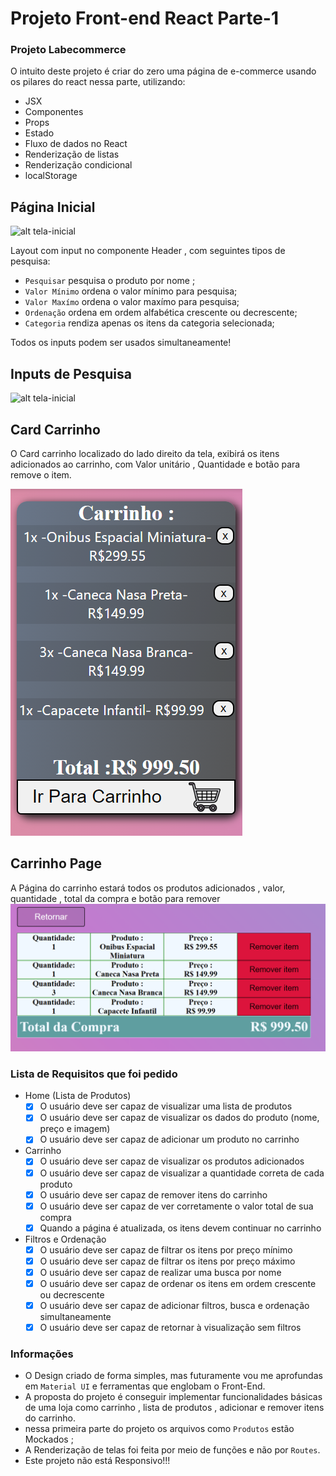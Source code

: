 # Projeto Front-end React  Parte-1
 

### Projeto  Labecommerce  

O intuito deste projeto é criar do zero uma página de e-commerce usando os pilares do react nessa parte, utilizando: 
- JSX
- Componentes
- Props
- Estado
- Fluxo de dados no React
- Renderização de listas
- Renderização condicional
- localStorage
 
## Página Inicial 
![alt tela-inicial](/labecommerce/src/assets/Gifs/telaInicial.gif)

 Layout com input no componente Header , com seguintes tipos de pesquisa: 
 - ```Pesquisar``` pesquisa o produto por nome ;
 - ```Valor Mínimo``` ordena o valor mínimo para pesquisa;
 - ```Valor Maxímo``` ordena o valor maxímo para pesquisa;
 - ```Ordenação``` ordena em ordem alfabética crescente ou decrescente;
 - ```Categoria``` rendiza apenas os itens da categoria selecionada;

Todos os inputs podem ser usados simultaneamente!
 ## Inputs de Pesquisa
 ![alt tela-inicial](/labecommerce/src/assets/Gifs/inputPesquisa.gif)
 ## Card Carrinho 
  O Card carrinho localizado do lado direito da tela, exibirá os itens adicionados ao carrinho, com Valor unitário , Quantidade e botão para remove o item.
 
 ![alt cardcarrinho](/labecommerce/src/assets/Imagens/cardCarrinho.png)

## Carrinho Page 

A Página do carrinho estará todos os produtos adicionados , valor, quantidade , total da compra e botão para remover
![alt carrinhoPAge](/labecommerce/src/assets/Imagens/carrinhoPage.png)



 ### Lista de Requisitos que foi pedido
- Home (Lista de Produtos)
    - [x]  O usuário deve ser capaz de visualizar uma lista de produtos
    - [x]  O usuário deve ser capaz de visualizar os dados do produto (nome, preço e imagem)
    - [x]  O usuário deve ser capaz de adicionar um produto no carrinho
- Carrinho
    - [x]  O usuário deve ser capaz de visualizar os produtos adicionados
    - [x]  O usuário deve ser capaz de visualizar a quantidade correta de cada produto
    - [x]  O usuário deve ser capaz de remover itens do carrinho
    - [x]  O usuário deve ser capaz de ver corretamente o valor total de sua compra
    - [x]  Quando a página é atualizada, os itens devem continuar no carrinho
- Filtros e Ordenação
    - [x]  O usuário deve ser capaz de filtrar os itens por preço mínimo
    - [x]  O usuário deve ser capaz de filtrar os itens por preço máximo
    - [x]  O usuário deve ser capaz de realizar uma busca por nome
    - [x]  O usuário deve ser capaz de ordenar os itens em ordem crescente ou decrescente
    - [x]  O usuário deve ser capaz de adicionar  filtros, busca e ordenação simultaneamente
    - [x]  O usuário deve ser capaz de retornar à visualização sem filtros

### Informações 
 - O Design criado de forma simples, mas futuramente vou me aprofundas em  ```Material UI``` e ferramentas que englobam o Front-End.
 -  A proposta do projeto é conseguir implementar funcionalidades básicas de uma loja como carrinho , lista de produtos , adicionar e remover itens do carrinho.
 -  nessa primeira parte do projeto os arquivos como ```Produtos``` estão Mockados  ;
 - A Renderização de telas foi feita por meio de funções e não por ```Routes```.
 - Este projeto não está Responsivo!!! 
 
